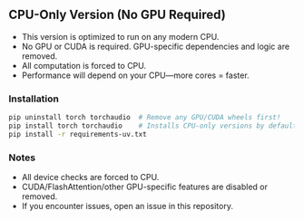 ## CPU-Only Version (No GPU Required)

- This version is optimized to run on any modern CPU.
- No GPU or CUDA is required. GPU-specific dependencies and logic are removed.
- All computation is forced to CPU.
- Performance will depend on your CPU—more cores = faster.

### Installation

```bash
pip uninstall torch torchaudio  # Remove any GPU/CUDA wheels first!
pip install torch torchaudio    # Installs CPU-only versions by default
pip install -r requirements-uv.txt
```

### Notes

- All device checks are forced to CPU.
- CUDA/FlashAttention/other GPU-specific features are disabled or removed.
- If you encounter issues, open an issue in this repository.